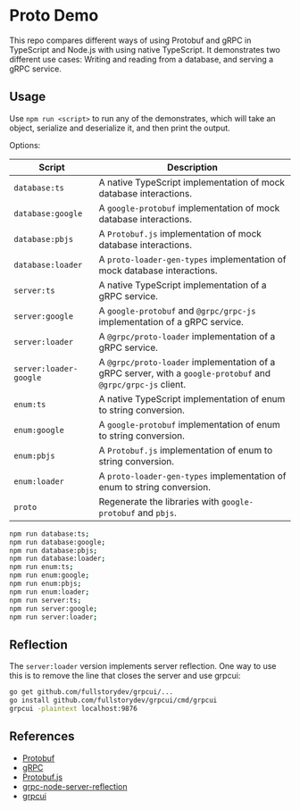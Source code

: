 # Proto Demo

This repo compares different ways of using Protobuf and gRPC in TypeScript and Node.js with using
native TypeScript. It demonstrates two different use cases: Writing and reading from a database,
and serving a gRPC service.

## Usage

Use `npm run <script>` to run any of the demonstrates, which will take an object, serialize and
deserialize it, and then print the output.

Options:

| Script                 | Description                                                                                                  |
| ---------------------- | ------------------------------------------------------------------------------------------------------------ |
| `database:ts`          | A native TypeScript implementation of mock database interactions.                                            |
| `database:google`      | A `google-protobuf` implementation of mock database interactions.                                            |
| `database:pbjs`        | A `Protobuf.js` implementation of mock database interactions.                                                |
| `database:loader`      | A `proto-loader-gen-types` implementation of mock database interactions.                                     |
| `server:ts`            | A native TypeScript implementation of a gRPC service.                                                        |
| `server:google`        | A `google-protobuf` and `@grpc/grpc-js` implementation of a gRPC service.                                    |
| `server:loader`        | A `@grpc/proto-loader` implementation of a gRPC service.                                                     |
| `server:loader-google` | A `@grpc/proto-loader` implementation of a gRPC server, with a `google-protobuf` and `@grpc/grpc-js` client. |
| `enum:ts`              | A native TypeScript implementation of enum to string conversion.                                             |
| `enum:google`          | A `google-protobuf` implementation of enum to string conversion.                                             |
| `enum:pbjs`            | A `Protobuf.js` implementation of enum to string conversion.                                                 |
| `enum:loader`          | A `proto-loader-gen-types` implementation of enum to string conversion.                                      |
| `proto`                | Regenerate the libraries with `google-protobuf` and `pbjs`.                                                  |

```bash
npm run database:ts;
npm run database:google;
npm run database:pbjs;
npm run database:loader;
npm run enum:ts;
npm run enum:google;
npm run enum:pbjs;
npm run enum:loader;
npm run server:ts;
npm run server:google;
npm run server:loader;
```

## Reflection

The `server:loader` version implements server reflection. One way to use this is to remove the line
that closes the server and use grpcui:

```bash
go get github.com/fullstorydev/grpcui/...
go install github.com/fullstorydev/grpcui/cmd/grpcui
grpcui -plaintext localhost:9876
```

## References

* [Protobuf](https://github.com/protocolbuffers/protobuf)
* [gRPC](https://github.com/grpc/grpc-node)
* [Protobuf.js](https://github.com/protobufjs/protobuf.js)
* [grpc-node-server-reflection](https://github.com/papajuanito/grpc-node-server-reflection)
* [grpcui](https://github.com/fullstorydev/grpcui)

